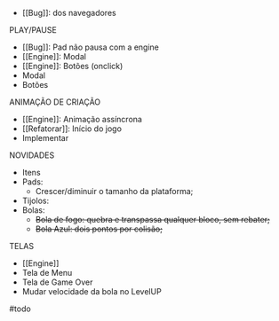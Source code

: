 - [[Bug]]: dos navegadores

PLAY/PAUSE
- [[Bug]]: Pad não pausa com a engine
- [[Engine]]: Modal
- [[Engine]]: Botões (onclick)
- Modal 
- Botões

ANIMAÇÃO DE CRIAÇÃO
- [[Engine]]: Animação assíncrona
- [[Refatorar]]: Início do jogo
- Implementar

NOVIDADES
- Itens
- Pads: 
  - Crescer/diminuir o tamanho da plataforma;
- Tijolos:
- Bolas:
	- ~~Bola de fogo: quebra e transpassa qualquer bloco, sem rebater;~~
	- ~~Bola Azul: dois pontos por colisão;~~
	
TELAS
- [[Engine]]
- Tela de Menu
- Tela de Game Over
- Mudar velocidade da bola no LevelUP

#todo
